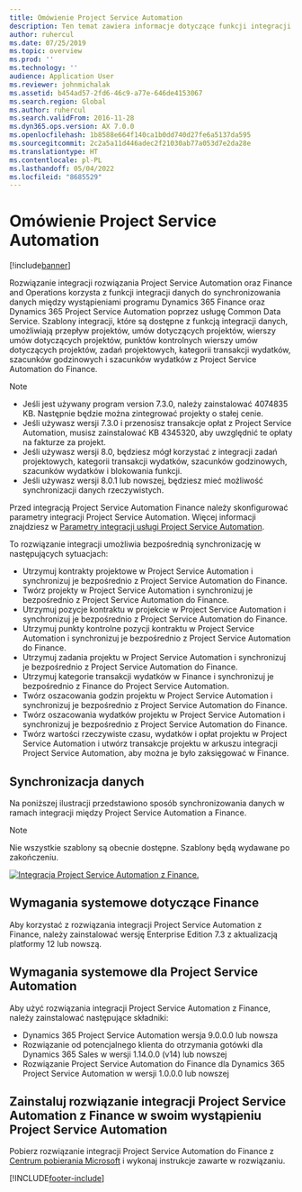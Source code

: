 ```yaml
---
title: Omówienie Project Service Automation
description: Ten temat zawiera informacje dotyczące funkcji integracji rozwiązania Dynamics 365 Project Service Automation do Dynamics 365 Finance.
author: ruhercul
ms.date: 07/25/2019
ms.topic: overview
ms.prod: ''
ms.technology: ''
audience: Application User
ms.reviewer: johnmichalak
ms.assetid: b454ad57-2fd6-46c9-a77e-646de4153067
ms.search.region: Global
ms.author: ruhercul
ms.search.validFrom: 2016-11-28
ms.dyn365.ops.version: AX 7.0.0
ms.openlocfilehash: 1b8588e664f140ca1b0dd740d27fe6a5137da595
ms.sourcegitcommit: 2c2a5a11d446adec2f21030ab77a053d7e2da28e
ms.translationtype: HT
ms.contentlocale: pl-PL
ms.lasthandoff: 05/04/2022
ms.locfileid: "8685529"
---
```

# <a name="project-service-automation-overview"></a>Omówienie Project Service Automation

[!include[banner](../includes/banner.md)]


Rozwiązanie integracji rozwiązania Project Service Automation oraz Finance and Operations korzysta z funkcji integracji danych do synchronizowania danych między wystąpieniami programu Dynamics 365 Finance oraz Dynamics 365 Project Service Automation poprzez usługę Common Data Service. Szablony integracji, które są dostępne z funkcją integracji danych, umożliwiają przepływ projektów, umów dotyczących projektów, wierszy umów dotyczących projektów, punktów kontrolnych wierszy umów dotyczących projektów, zadań projektowych, kategorii transakcji wydatków, szacunków godzinowych i szacunków wydatków z Project Service Automation do Finance.

> [!NOTE]
> - Jeśli jest używany program version 7.3.0, należy zainstalować 4074835 KB. Następnie będzie można zintegrować projekty o stałej cenie.
> - Jeśli używasz wersji 7.3.0 i przenosisz transakcje opłat z Project Service Automation, musisz zainstalować KB 4345320, aby uwzględnić te opłaty na fakturze za projekt.
> - Jeśli używasz wersji 8.0, będziesz mógł korzystać z integracji zadań projektowych, kategorii transakcji wydatków, szacunków godzinowych, szacunków wydatków i blokowania funkcji.
> - Jeśli używasz wersji 8.0.1 lub nowszej, będziesz mieć możliwość synchronizacji danych rzeczywistych.

Przed integracją Project Service Automation Finance należy skonfigurować parametry integracji Project Service Automation. Więcej informacji znajdziesz w [Parametry integracji usługi Project Service Automation](PSA-parameters.md).

To rozwiązanie integracji umożliwia bezpośrednią synchronizację w następujących sytuacjach:

- Utrzymuj kontrakty projektowe w Project Service Automation i synchronizuj je bezpośrednio z Project Service Automation do Finance.
- Twórz projekty w Project Service Automation i synchronizuj je bezpośrednio z Project Service Automation do Finance.
- Utrzymuj pozycje kontraktu w projekcie w Project Service Automation i synchronizuj je bezpośrednio z Project Service Automation do Finance.
- Utrzymuj punkty kontrolne pozycji kontraktu w Project Service Automation i synchronizuj je bezpośrednio z Project Service Automation do Finance.
- Utrzymuj zadania projektu w Project Service Automation i synchronizuj je bezpośrednio z Project Service Automation do Finance.
- Utrzymuj kategorie transakcji wydatków w Finance i synchronizuj je bezpośrednio z Finance do Project Service Automation.
- Twórz oszacowania godzin projektu w Project Service Automation i synchronizuj je bezpośrednio z Project Service Automation do Finance.
- Twórz oszacowania wydatków projektu w Project Service Automation i synchronizuj je bezpośrednio z Project Service Automation do Finance.
- Twórz wartości rzeczywiste czasu, wydatków i opłat projektu w Project Service Automation i utwórz transakcje projektu w arkuszu integracji Project Service Automation, aby można je było zaksięgować w Finance.

## <a name="data-synchronization"></a>Synchronizacja danych

Na poniższej ilustracji przedstawiono sposób synchronizowania danych w ramach integracji między Project Service Automation a Finance.

> [!NOTE]
> Nie wszystkie szablony są obecnie dostępne. Szablony będą wydawane po zakończeniu.

[![Integracja Project Service Automation z Finance.](./media/PSA-integration.png)](./media/PSA-integration.png)

## <a name="system-requirements-for-finance"></a>Wymagania systemowe dotyczące Finance

Aby korzystać z rozwiązania integracji Project Service Automation z Finance, należy zainstalować wersję Enterprise Edition 7.3 z aktualizacją platformy 12 lub nowszą.

## <a name="system-requirements-for-project-service-automation"></a>Wymagania systemowe dla Project Service Automation

Aby użyć rozwiązania integracji Project Service Automation z Finance, należy zainstalować następujące składniki:

- Dynamics 365 Project Service Automation wersja 9.0.0.0 lub nowsza
- Rozwiązanie od potencjalnego klienta do otrzymania gotówki dla Dynamics 365 Sales w wersji 1.14.0.0 (v14) lub nowszej
- Rozwiązanie Project Service Automation do Finance dla Dynamics 365 Project Service Automation w wersji 1.0.0.0 lub nowszej

## <a name="install-the-project-service-automation-to-finance-integration-solution-in-your-project-service-automation-instance"></a>Zainstaluj rozwiązanie integracji Project Service Automation z Finance w swoim wystąpieniu Project Service Automation

Pobierz rozwiązanie integracji Project Service Automation do Finance z [Centrum pobierania Microsoft](https://www.microsoft.com/download/details.aspx?id=57016) i wykonaj instrukcje zawarte w rozwiązaniu.


[!INCLUDE[footer-include](../includes/footer-banner.md)]